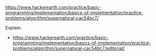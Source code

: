 https://www.hackerearth.com/practice/basic-programming/implementation/basics-of-implementation/practice-problems/algorithm/supernatural-cac54bc7/

Explain:

- https://www.hackerearth.com/practice/basic-programming/implementation/basics-of-implementation/practice-problems/algorithm/supernatural-cac54bc7/editorial/
